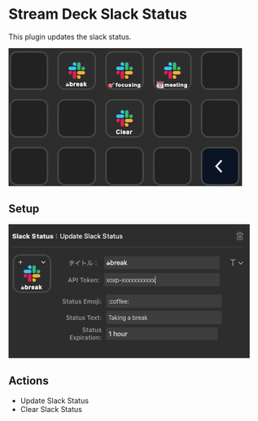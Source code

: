 # Stream Deck Slack Status

This plugin updates the slack status.

![screenshot](./images/readme/image2.png)

## Setup

![screenshot](./images/readme/image1.png)

## Actions

- Update Slack Status
- Clear Slack Status
